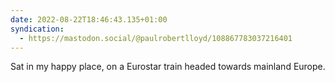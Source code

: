```yaml
---
date: 2022-08-22T18:46:43.135+01:00
syndication:
  - https://mastodon.social/@paulrobertlloyd/108867783037216401
---
```


Sat in my happy place, on a Eurostar train headed towards mainland Europe.
